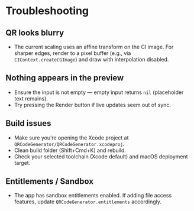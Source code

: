 # Troubleshooting

## QR looks blurry

- The current scaling uses an affine transform on the CI image. For sharper edges, render to a pixel buffer (e.g., via `CIContext.createCGImage`) and draw with interpolation disabled.

## Nothing appears in the preview

- Ensure the input is not empty — empty input returns `nil` (placeholder text remains).
- Try pressing the Render button if live updates seem out of sync.

## Build issues

- Make sure you’re opening the Xcode project at `QRCodeGenerator/QRCodeGenerator.xcodeproj`.
- Clean build folder (Shift+Cmd+K) and rebuild.
- Check your selected toolchain (Xcode default) and macOS deployment target.

## Entitlements / Sandbox

- The app has sandbox entitlements enabled. If adding file access features, update `QRCodeGenerator.entitlements` accordingly.

